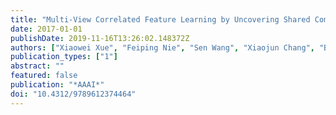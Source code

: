 ```yaml
---
title: "Multi-View Correlated Feature Learning by Uncovering Shared Component"
date: 2017-01-01
publishDate: 2019-11-16T13:26:02.148372Z
authors: ["Xiaowei Xue", "Feiping Nie", "Sen Wang", "Xiaojun Chang", "Bela Stantic", "Min Yao"]
publication_types: ["1"]
abstract: ""
featured: false
publication: "*AAAI*"
doi: "10.4312/9789612374464"
---
```


